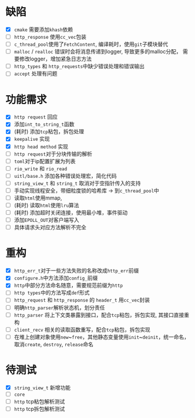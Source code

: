 # 缺陷
- [x] `cmake` 需要添加`khash`依赖
- [ ] `http_response` 使用`cc_vec`包装
- [ ] `c_thread_pool`使用了`FetchContent`, 编译耗时，使用`git`子模块替代
- [ ] `malloc` / `realloc` 错误时会将消息传递到logger, 导致更多的malloc分配，
需要修改logger，增加紧急日志方法
- [ ] `http_types` 和 `http_requests`中缺少错误处理和错误输出
- [ ] `accept` 处理有问题

# 功能需求
- [x] `http request` 回应
- [x] 添加`int_to_string_t`函数
- [x] (耗时) 添加`tcp`粘包，拆包处理
- [x] `keepalive` 实现
- [x] `http head method` 实现
- [ ] `http request`对于分块传输的解析
- [ ] `toml`对于ip配置扩展为列表
- [ ] `rio_write` 和 `rio_read`
- [ ] `uitl/base.h` 添加各种错误处理宏，简化代码
- [ ] `string_view_t` 和 `string_t` 取消对于空指针传入的支持
- [ ] 手动实现线程安全，带细粒度锁的哈希库 -> 到`c_thread_pool`中
- [ ] 读取`html`使用mmap,
- [ ] (耗时) 读取`html`使用`lru`算法
- [ ] (耗时) 添加超时关闭连接，使用最小堆，事件驱动
- [ ] 添加`EPOLL_OUT`对客户端写入
- [ ] 具体请求头对应方法解析不完全

# 重构
- [x] `http_err_t`对于一些方法失败的名称改成`http_err`前缀
- [x] `configure.h`中方法添加`config_`前缀
- [x] `http`中部分方法命名随意，需要规范前缀为`http`
- [ ] `http types`中的方法写成`def`形式
- [ ] `http_request` 和 `http_response` 的 `header_t` 用`cc_vec`封装
- [ ] 明确`http_parser`解析状态机，划分责任
- [ ] `http_parser` 将上下文类暴露到接口，配合`tcp`粘包，拆包实现, 其接口直接重构
- [ ] `client_recv` 相关的读取函数重写，配合`tcp`粘包，拆包实现
- [ ] 在堆上创建对象使用`new`~`free`，其他静态变量使用`init`~`deinit`，统一命名，取消`create`, `destroy`, `release`命名

# 待测试
- [x] `string_view_t` 新增功能
- [ ] `core`
- [ ] `http` tcp粘包解析测试
- [ ] `http` tcp拆包解析测试
